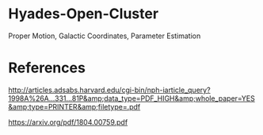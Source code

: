 # Hyades-Open-Cluster
Proper Motion, Galactic Coordinates, Parameter  Estimation 


# References
http://articles.adsabs.harvard.edu/cgi-bin/nph-iarticle_query?1998A%26A...331...81P&amp;data_type=PDF_HIGH&amp;whole_paper=YES&amp;type=PRINTER&amp;filetype=.pdf

https://arxiv.org/pdf/1804.00759.pdf

